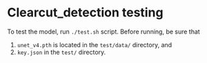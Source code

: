 # Clearcut_detection testing

To test the model, run `./test.sh` script. 
Before running, be sure that 

1) `unet_v4.pth` is located in the `test/data/` directory, and
2) `key.json` in the `test/` directory. 
